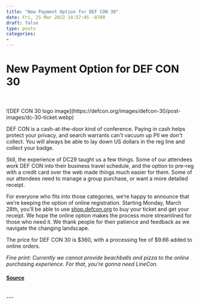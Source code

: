 ```yaml
---
title: "New Payment Option for DEF CON 30"
date: Fri, 25 Mar 2022 14:57:45 -0700
draft: false
type: posts
categories: 
- 
---
```

# New Payment Option for DEF CON 30

<br/>

<br/>
![DEF CON 30 logo image](https://defcon.org/images/defcon-30/post-images/dc-30-ticket.webp)  

DEF CON is a cash-at-the-door kind of conference. Paying in cash helps protect your privacy, and search warrants can't vacuum up PII we don't collect. You will always be able to lay down US dollars in the reg line and collect your badge.

Still, the experience of DC29 taught us a few things. Some of our attendees work DEF CON into their business travel schedule, and the option to pre-reg with a credit card over the web made things much easier for them. Some of our attendees need to manage a group purchase, or want a more detailed receipt.

For everyone who fits into those categories, we’re happy to announce that we’re keeping the option of online registration. Starting Monday, March 28th, you’ll be able to use [shop.defcon.org](https://shop.defcon.org) to buy your ticket and get your receipt. We hope the online option makes the process more streamlined for those who need it. We thank people for their patience and feedback as we navigate the changing landscape.

The price for DEF CON 30 is $360, with a processing fee of $9.66 added to online orders.

_Fine print: Currently we cannot provide beachballs and pizza to the online purchasing experience. For that, you’re gonna need LineCon._

#### [Source](https://shop.defcon.org)

<br/>
---
